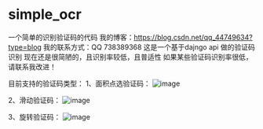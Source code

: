 # simple_ocr
一个简单的识别验证码的代码
我的博客：https://blog.csdn.net/qq_44749634?type=blog
我的联系方式：QQ 738389368
这是一个基于dajngo api 做的验证码识别
现在还是很简陋的，且识别率较低，且普适性
如果某些验证码识别率很低，请联系我改进！

目前支持的验证码类型：
1、面积点选验证码：
  ![image](https://user-images.githubusercontent.com/51218979/180716268-9fd92aa3-f42e-43b8-8bc2-f5b6bac9689a.png)

2、滑动验证码：
  ![image](https://user-images.githubusercontent.com/51218979/180716325-8e8f5594-f5ef-4589-a49d-a90d4d9c3cde.png)

3、旋转验证码：
  ![image](https://user-images.githubusercontent.com/51218979/180716375-95cb2e84-ef7b-4bea-9f91-68a89a757ad0.png)
